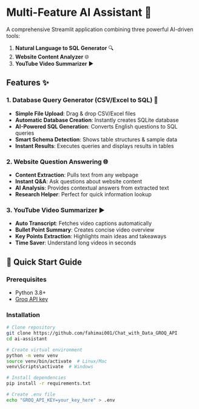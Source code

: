 # Multi-Feature AI Assistant 🤖


A comprehensive Streamlit application combining three powerful AI-driven tools:
1. **Natural Language to SQL Generator** 🔍
2. **Website Content Analyzer** 🌐
3. **YouTube Video Summarizer** ▶️

## Features ✨

### 1. Database Query Generator (CSV/Excel to SQL) 💾
- **Simple File Upload**: Drag & drop CSV/Excel files
- **Automatic Database Creation**: Instantly creates SQLite database
- **AI-Powered SQL Generation**: Converts English questions to SQL queries
- **Smart Schema Detection**: Shows table structures & sample data
- **Instant Results**: Executes queries and displays results in tables

### 2. Website Question Answering 🌐
- **Content Extraction**: Pulls text from any webpage
- **Instant Q&A**: Ask questions about website content
- **AI Analysis**: Provides contextual answers from extracted text
- **Research Helper**: Perfect for quick information lookup

### 3. YouTube Video Summarizer ▶️
- **Auto Transcript**: Fetches video captions automatically
- **Bullet Point Summary**: Creates concise video overview
- **Key Points Extraction**: Highlights main ideas and takeaways
- **Time Saver**: Understand long videos in seconds

## 🚀 Quick Start Guide

### Prerequisites
- Python 3.8+
- [Groq API key](https://console.groq.com/)

### Installation
```bash
# Clone repository
git clone https://github.com/fahimai001/Chat_with_Data_GROQ_API
cd ai-assistant

# Create virtual environment
python -m venv venv
source venv/bin/activate  # Linux/Mac
venv\Scripts\activate  # Windows

# Install dependencies
pip install -r requirements.txt

# Create .env file
echo "GROQ_API_KEY=your_key_here" > .env